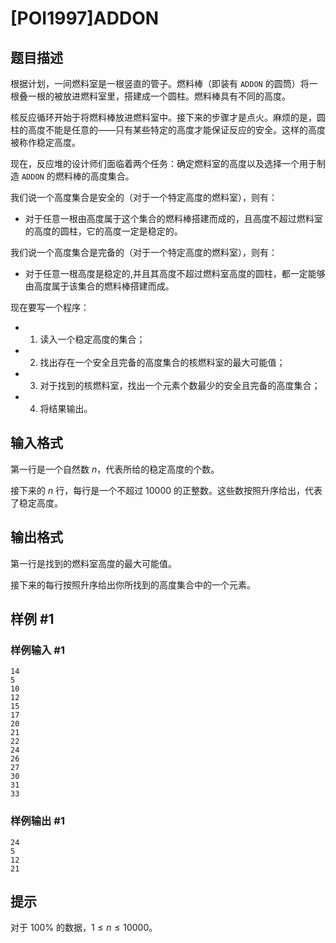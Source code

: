 # [POI1997]ADDON

## 题目描述

根据计划，一间燃料室是一根竖直的管子。燃料棒（即装有 `ADDON` 的圆筒）将一根叠一根的被放进燃料室里，搭建成一个圆柱。燃料棒具有不同的高度。

核反应循环开始于将燃料棒放进燃料室中。接下来的步骤才是点火。麻烦的是，圆柱的高度不能是任意的——只有某些特定的高度才能保证反应的安全。这样的高度被称作稳定高度。

现在，反应堆的设计师们面临着两个任务：确定燃料室的高度以及选择一个用于制造 `ADDON` 的燃料棒的高度集合。

我们说一个高度集合是安全的（对于一个特定高度的燃料室），则有：

- 对于任意一根由高度属于这个集合的燃料棒搭建而成的，且高度不超过燃料室的高度的圆柱，它的高度一定是稳定的。


我们说一个高度集合是完备的（对于一个特定高度的燃料室），则有：

- 对于任意一根高度是稳定的,并且其高度不超过燃料室高度的圆柱，都一定能够由高度属于该集合的燃料棒搭建而成。


现在要写一个程序：
- 1. 读入一个稳定高度的集合；
- 2. 找出存在一个安全且完备的高度集合的核燃料室的最大可能值；
- 3. 对于找到的核燃料室，找出一个元素个数最少的安全且完备的高度集合；
- 4. 将结果输出。

## 输入格式

第一行是一个自然数 $n$，代表所给的稳定高度的个数。

接下来的 $n$ 行，每行是一个不超过 $10000$ 的正整数。这些数按照升序给出，代表了稳定高度。

## 输出格式

第一行是找到的燃料室高度的最大可能值。

接下来的每行按照升序给出你所找到的高度集合中的一个元素。

## 样例 #1

### 样例输入 #1
```
14
5
10
12
15
17
20
21
22
24
26
27
30
31
33
```

### 样例输出 #1

```
24
5
12
21
```

## 提示

对于 $100\%$ 的数据，$1\le n\le10000$。
